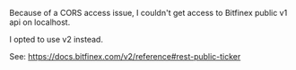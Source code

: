 Because of a CORS access issue, I couldn't get access to Bitfinex public v1 api on localhost.

I opted to use v2 instead.

See: https://docs.bitfinex.com/v2/reference#rest-public-ticker

